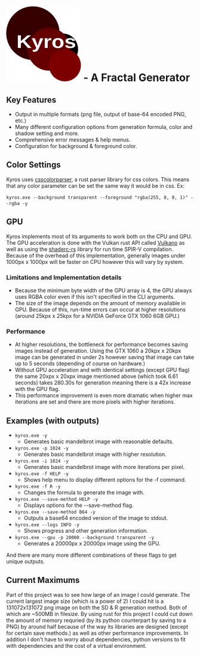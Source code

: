 <h1>
    <img src="https://raw.githubusercontent.com/Some1and2-XC/Kyros-in-rust/8474631c3133c2e1b6317daa9db659940828b447/logo.svg" height="200" width="200">
    - A Fractal Generator
</h1>

## Key Features
 - Output in multiple formats (png file, output of base-64 encoded PNG, etc.)
 - Many different configuration options from generation formula, color and shadow setting and more.
 - Comprehensive error messages & help menus.
 - Configuration for background & foreground color.

## Color Settings
Kyros uses [csscolorparser](https://docs.rs/csscolorparser/latest/csscolorparser/), a rust parser library for css colors. This means that any color parameter can be set the same way it would be in css.
Ex:
```
kyros.exe --background transparent --foreground "rgba(255, 0, 0, 1)" --rgba -y
```

## GPU
Kyros implements most of its arguments to work both on the CPU and GPU. The GPU acceleration is done with the Vulkan rust API called [Vulkano](https://vulkano.rs/) as well as using the [shaderc-rs](https://github.com/google/shaderc-rs) library for run time SPIR-V compilation. Because of the overhead of this implementation, generally images under 1000px x 1000px will be faster on CPU however this will vary by system.
### Limitations and Implementation details
 - Because the minimum byte width of the GPU array is 4, the GPU always uses RGBA color even if this isn't specified in the CLI arguments.
 - The size of the image depends on the amount of memory available in GPU. Because of this, run-time errors can occur at higher resolutions (around 25kpx x 25kpx for a NVIDIA GeForce GTX 1060 6GB GPU.)
### Performance
 - At higher resolutions, the bottleneck for performance becomes saving images instead of generation. Using the GTX 1060 a 20kpx x 20kpx image can be generated in under 2s however saving that image can take up to 5 seconds (depending of course on hardware.)
 - Without GPU acceleration and with identical settings (except GPU flag) the same 20xpx x 20xpx image mentioned above (which took 6.61 seconds) takes 280.30s for generation meaning there is a 42x increase with the GPU flag.
 - This performance improvement is even more dramatic when higher max iterations are set and there are more pixels with higher iterations.

## Examples (with outputs)
 - `kyros.exe -y`
    - Generates basic mandelbrot image with reasonable defaults.
 - `kyros.exe -p 1024 -y`
    - Generates basic mandelbrot image with higher resolution.
 - `kyros.exe -i 1024 -y`
    - Generates basic mandelbrot image with more iterations per pixel.
 - `kyros.exe -f HELP -y`
    - Shows help menu to display different options for the -f command.
 - `kyros.exe -f R -y`
    - Changes the formula to generate the image with.
 - `kyros.exe --save-method HELP -y`
    - Displays options for the --save-method flag.
 - `kyros.exe --save-method B64 -y`
    - Outputs a base64 encoded version of the image to stdout.
 - `kyros.exe --logs INFO -y`
    - Shows progress and other generation information.
 - `kyros.exe --gpu -p 20000 --background transparent -y`
    - Generates a 20000px x 20000px image using the GPU.

<p>And there are many more different combinations of these flags to get unique outputs.</p>

## Current Maximums
Part of this project was to see how large of an image I could generate.
The current largest image size (which is a power of 2) I could hit is a 131072x131072 png image
on both the SD & R generation method. Both of which are ~500MB in filesize. By using rust for this project
I could cut down the amount of memory requried (by its python counterpart by saving to a PNG) by around half
because of the way its libraries are designed (except for certain save methods.) as well as other performance
improvements. In addition I don't have to worry about dependencies, python versions to fit with dependencies and
the cost of a virtual environment. 
